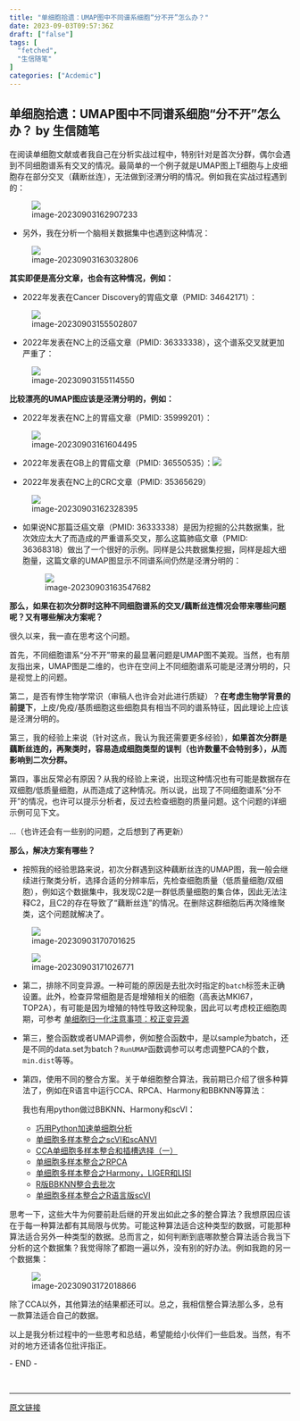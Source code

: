 ```yaml
---
title: "单细胞拾遗：UMAP图中不同谱系细胞“分不开”怎么办？"
date: 2023-09-03T09:57:36Z
draft: ["false"]
tags: [
  "fetched",
  "生信随笔"
]
categories: ["Acdemic"]
---
```

单细胞拾遗：UMAP图中不同谱系细胞“分不开”怎么办？ by 生信随笔
------
<div><section data-tool="mdnice编辑器" data-website="https://www.mdnice.com"><p data-tool="mdnice编辑器">在阅读单细胞文献或者我自己在分析实战过程中，特别针对是首次分群，偶尔会遇到不同细胞谱系有交叉的情况。最简单的一个例子就是UMAP图上T细胞与上皮细胞存在部分交叉（藕断丝连），无法做到泾渭分明的情况。例如我在实战过程遇到的：</p><figure data-tool="mdnice编辑器"><img data-ratio="0.7220779220779221" data-src="https://mmbiz.qpic.cn/mmbiz_jpg/fTW9zRI3eqVia44rca869SBhcia0pw3ibqia0kJF3oHDwoRn2iaeXSVbYULHyEHCM55AtHJIgFYmxd2S4Hs4AAb0UhQ/640?wx_fmt=other" data-type="other" data-w="770" src="https://mmbiz.qpic.cn/mmbiz_jpg/fTW9zRI3eqVia44rca869SBhcia0pw3ibqia0kJF3oHDwoRn2iaeXSVbYULHyEHCM55AtHJIgFYmxd2S4Hs4AAb0UhQ/640?wx_fmt=other"><figcaption>image-20230903162907233</figcaption></figure><ul data-tool="mdnice编辑器"><li><section>另外，我在分析一个脑相关数据集中也遇到这种情况：</section></li></ul><figure data-tool="mdnice编辑器"><img data-ratio="0.7766143106457243" data-src="https://mmbiz.qpic.cn/mmbiz_jpg/fTW9zRI3eqVia44rca869SBhcia0pw3ibqiaibAVlTvg9OSzL8Tml6iaQUeFQP8oyWJm2ghSkPicMQnY4O7zS5euepZLA/640?wx_fmt=other" data-type="other" data-w="573" src="https://mmbiz.qpic.cn/mmbiz_jpg/fTW9zRI3eqVia44rca869SBhcia0pw3ibqiaibAVlTvg9OSzL8Tml6iaQUeFQP8oyWJm2ghSkPicMQnY4O7zS5euepZLA/640?wx_fmt=other"><figcaption>image-20230903163032806</figcaption></figure><p data-tool="mdnice编辑器"><strong>其实即便是高分文章，也会有这种情况，例如：</strong></p><ul data-tool="mdnice编辑器"><li><section>2022年发表在Cancer Discovery的胃癌文章（PMID: 34642171）：</section></li></ul><figure data-tool="mdnice编辑器"><img data-ratio="0.6696428571428571" data-src="https://mmbiz.qpic.cn/mmbiz_jpg/fTW9zRI3eqVia44rca869SBhcia0pw3ibqiaSQUfVAgwRicl1StfMDQJkHXXI675W4BibUOFsf4tb1icuBibj4AepswgiaQ/640?wx_fmt=other" data-type="other" data-w="560" src="https://mmbiz.qpic.cn/mmbiz_jpg/fTW9zRI3eqVia44rca869SBhcia0pw3ibqiaSQUfVAgwRicl1StfMDQJkHXXI675W4BibUOFsf4tb1icuBibj4AepswgiaQ/640?wx_fmt=other"><figcaption>image-20230903155502807</figcaption></figure><ul data-tool="mdnice编辑器"><li><section>2022年发表在NC上的泛癌文章（PMID: 36333338），这个谱系交叉就更加严重了：</section></li></ul><figure data-tool="mdnice编辑器"><img data-ratio="0.8733031674208145" data-src="https://mmbiz.qpic.cn/mmbiz_jpg/fTW9zRI3eqVia44rca869SBhcia0pw3ibqia92ibuUC14puuySsiayqWcDccARLIcSRY8icCkfeae3LiceyH3WfRBEI4Pw/640?wx_fmt=other" data-type="other" data-w="663" src="https://mmbiz.qpic.cn/mmbiz_jpg/fTW9zRI3eqVia44rca869SBhcia0pw3ibqia92ibuUC14puuySsiayqWcDccARLIcSRY8icCkfeae3LiceyH3WfRBEI4Pw/640?wx_fmt=other"><figcaption>image-20230903155114550</figcaption></figure><p data-tool="mdnice编辑器"><strong>比较漂亮的UMAP图应该是泾渭分明的，例如：</strong></p><ul data-tool="mdnice编辑器"><li><section>2022年发表在NC上的胃癌文章（PMID: 35999201）：</section></li></ul><figure data-tool="mdnice编辑器"><img data-ratio="1.1149193548387097" data-src="https://mmbiz.qpic.cn/mmbiz_jpg/fTW9zRI3eqVia44rca869SBhcia0pw3ibqia1bibAfHFLCc1mLd38NJWgicInk6emeIeq1ic4VvmlCNfEAPvuibXtmZcLg/640?wx_fmt=other" data-type="other" data-w="496" src="https://mmbiz.qpic.cn/mmbiz_jpg/fTW9zRI3eqVia44rca869SBhcia0pw3ibqia1bibAfHFLCc1mLd38NJWgicInk6emeIeq1ic4VvmlCNfEAPvuibXtmZcLg/640?wx_fmt=other"><figcaption>image-20230903161604495</figcaption></figure><ul data-tool="mdnice编辑器"><li><section><p>2022年发表在GB上的胃癌文章（PMID: 36550535）：<img data-ratio="0.7410468319559229" data-src="https://mmbiz.qpic.cn/mmbiz_jpg/fTW9zRI3eqVia44rca869SBhcia0pw3ibqiadLHXjklDuqMFGIM11RJhefEZdrSH0bNaPyfEk997rp2ca1qWudibBibQ/640?wx_fmt=other" data-type="other" data-w="726" src="https://mmbiz.qpic.cn/mmbiz_jpg/fTW9zRI3eqVia44rca869SBhcia0pw3ibqiadLHXjklDuqMFGIM11RJhefEZdrSH0bNaPyfEk997rp2ca1qWudibBibQ/640?wx_fmt=other"></p></section></li><li><section><p>2022年发表在NC上的CRC文章（PMID: 35365629）</p></section></li></ul><figure data-tool="mdnice编辑器"><img data-ratio="0.5572005383580081" data-src="https://mmbiz.qpic.cn/mmbiz_jpg/fTW9zRI3eqVia44rca869SBhcia0pw3ibqiaRMdPurQoqMpsnTT8hmKSkvzxcs6Fjs9hhO0uPH7uCQcxMGibtBeXlicA/640?wx_fmt=other" data-type="other" data-w="743" src="https://mmbiz.qpic.cn/mmbiz_jpg/fTW9zRI3eqVia44rca869SBhcia0pw3ibqiaRMdPurQoqMpsnTT8hmKSkvzxcs6Fjs9hhO0uPH7uCQcxMGibtBeXlicA/640?wx_fmt=other"><figcaption>image-20230903162328395</figcaption></figure><ul data-tool="mdnice编辑器"><li><section><p>如果说NC那篇泛癌文章（PMID: 36333338）是因为挖掘的公共数据集，批次效应太大了而造成的严重谱系交叉，那么这篇肺癌文章（PMID: 36368318）做出了一个很好的示例。同样是公共数据集挖掘，同样是超大细胞量，这篇文章的UMAP图显示不同谱系间仍然是泾渭分明的：</p><figure><img data-ratio="0.9279279279279279" data-src="https://mmbiz.qpic.cn/mmbiz_jpg/fTW9zRI3eqVia44rca869SBhcia0pw3ibqiaN21fSgFqUlrgYicf9tRGWY4tmzkgHBBc6BZm2yWOBb9W2vCR0jnN7mQ/640?wx_fmt=other" data-type="other" data-w="333" src="https://mmbiz.qpic.cn/mmbiz_jpg/fTW9zRI3eqVia44rca869SBhcia0pw3ibqiaN21fSgFqUlrgYicf9tRGWY4tmzkgHBBc6BZm2yWOBb9W2vCR0jnN7mQ/640?wx_fmt=other"><figcaption>image-20230903163547682</figcaption></figure></section></li></ul><p data-tool="mdnice编辑器"><strong>那么，如果在初次分群时这种不同细胞谱系的交叉/藕断丝连情况会带来哪些问题呢？又有哪些解决方案呢？</strong></p><p data-tool="mdnice编辑器">很久以来，我一直在思考这个问题。</p><p data-tool="mdnice编辑器">首先，不同细胞谱系“分不开”带来的最显著问题是UMAP图不美观。当然，也有朋友指出来，UMAP图是二维的，也许在空间上不同细胞谱系可能是泾渭分明的，只是视觉上的问题。</p><p data-tool="mdnice编辑器">第二，是否有悖生物学常识（审稿人也许会对此进行质疑）？<strong>在考虑生物学背景的前提下</strong>，上皮/免疫/基质细胞这些细胞具有相当不同的谱系特征，因此理论上应该是泾渭分明的。</p><p data-tool="mdnice编辑器">第三，我的经验上来说（针对这点，我认为我还需要更多经验），<strong>如果首次分群是藕断丝连的，再聚类时，容易造成细胞类型的误判（也许数量不会特别多），从而影响到二次分群。</strong></p><p data-tool="mdnice编辑器">第四，事出反常必有原因？从我的经验上来说，出现这种情况也有可能是数据存在双细胞/低质量细胞，从而造成了这种情况。所以说，出现了不同细胞谱系“分不开”的情况，也许可以提示分析者，反过去检查细胞的质量问题。这个问题的详细示例可见下文。</p><p data-tool="mdnice编辑器">...（也许还会有一些别的问题，之后想到了再更新）</p><p data-tool="mdnice编辑器"><strong>那么，解决方案有哪些？</strong></p><ul data-tool="mdnice编辑器"><li><section>按照我的经验思路来说，初次分群遇到这种藕断丝连的UMAP图，我一般会继续进行聚类分析，选择合适的分辨率后，先检查细胞质量（低质量细胞/双细胞），例如这个数据集中，我发现C2是一群低质量细胞的集合体，因此无法注释C2，且C2的存在导致了“藕断丝连”的情况。在删除这群细胞后再次降维聚类，这个问题就解决了。</section></li></ul><figure data-tool="mdnice编辑器"><img data-ratio="0.48579545454545453" data-src="https://mmbiz.qpic.cn/mmbiz_jpg/fTW9zRI3eqVia44rca869SBhcia0pw3ibqiaUZmHhdr01BBQdO6tL2J33mHNiaofytLyeKd4IPpANia2qpx9fNUWib0Ng/640?wx_fmt=other" data-type="other" data-w="704" src="https://mmbiz.qpic.cn/mmbiz_jpg/fTW9zRI3eqVia44rca869SBhcia0pw3ibqiaUZmHhdr01BBQdO6tL2J33mHNiaofytLyeKd4IPpANia2qpx9fNUWib0Ng/640?wx_fmt=other"><figcaption>image-20230903170701625</figcaption></figure><figure data-tool="mdnice编辑器"><img data-ratio="0.5456885456885456" data-src="https://mmbiz.qpic.cn/mmbiz_jpg/fTW9zRI3eqVia44rca869SBhcia0pw3ibqiaY5wMLqnZOGPtaH3Q2Qicyf1WZ4JCNlw2icbibvTVXsiaBrArhd5IRXW7Bg/640?wx_fmt=other" data-type="other" data-w="777" src="https://mmbiz.qpic.cn/mmbiz_jpg/fTW9zRI3eqVia44rca869SBhcia0pw3ibqiaY5wMLqnZOGPtaH3Q2Qicyf1WZ4JCNlw2icbibvTVXsiaBrArhd5IRXW7Bg/640?wx_fmt=other"><figcaption>image-20230903171026771</figcaption></figure><ul data-tool="mdnice编辑器"><li><section><p>第二，排除不同变异源。一种可能的原因是去批次时指定的<code>batch</code>标签未正确设置。此外，检查异常细胞是否是增殖相关的细胞（高表达MKI67，TOP2A），有可能是因为增殖的特性导致这种现象，因此可以考虑校正细胞周期，可参考 <a href="https://mp.weixin.qq.com/s?__biz=Mzg5MjcxNzg1NA==&amp;mid=2247483968&amp;idx=1&amp;sn=ec13abc2b635574e613eba2006419050&amp;scene=21#wechat_redirect" data-linktype="2">单细胞归一化注意事项：校正变异源</a></p></section></li><li><section><p>第三，整合函数或者UMAP调参，例如整合函数中，是以sample为batch，还是不同的data.set为batch？<code>RunUMAP</code>函数调参可以考虑调整PCA的个数，<code>min.dist</code>等等。</p></section></li><li><section><p>第四，使用不同的整合方案。关于单细胞整合算法，我前期已介绍了很多种算法了，例如在R语言中运行CCA、RPCA、Harmony和BBKNN等算法：</p><p>我也有用python做过BBKNN、Harmony和scVI：</p></section></li><ul><li><section><a href="https://mp.weixin.qq.com/s?__biz=Mzg5MjcxNzg1NA==&amp;mid=2247484778&amp;idx=1&amp;sn=45f99192489b835d895bd2bd4d93e774&amp;scene=21#wechat_redirect" data-linktype="2">巧用Python加速单细胞分析</a></section></li><li><section><a href="https://mp.weixin.qq.com/s?__biz=Mzg5MjcxNzg1NA==&amp;mid=2247487358&amp;idx=1&amp;sn=a9dff19083623ef3063df6ccce9ee411&amp;scene=21#wechat_redirect" data-linktype="2">单细胞多样本整合之scVI和scANVI</a></section></li><li><section><a href="https://mp.weixin.qq.com/s?__biz=Mzg5MjcxNzg1NA==&amp;mid=2247484318&amp;idx=1&amp;sn=daf04a599413de0514afda07928eecb9&amp;scene=21#wechat_redirect" data-linktype="2">CCA单细胞多样本整合和插槽选择（一）</a></section></li><li><section><a href="https://mp.weixin.qq.com/s?__biz=Mzg5MjcxNzg1NA==&amp;mid=2247484384&amp;idx=1&amp;sn=e114a00e1594e8996bed895df64303a2&amp;scene=21#wechat_redirect" data-linktype="2">单细胞多样本整合之RPCA</a></section></li><li><section><a href="https://mp.weixin.qq.com/s?__biz=Mzg5MjcxNzg1NA==&amp;mid=2247484506&amp;idx=1&amp;sn=98d7fe9265243c073a1444030fcd4a30&amp;scene=21#wechat_redirect" data-linktype="2">单细胞多样本整合之Harmony，LIGER和LISI</a></section></li><li><section><a href="https://mp.weixin.qq.com/s?__biz=Mzg5MjcxNzg1NA==&amp;mid=2247485666&amp;idx=1&amp;sn=ae0da39f47190da11c0d379c2b5bbefb&amp;scene=21#wechat_redirect" data-linktype="2">R版BBKNN整合去批次</a></section></li><li><section><a href="https://mp.weixin.qq.com/s?__biz=MzUzMTEwODk0Ng==&amp;mid=2247515099&amp;idx=1&amp;sn=02d4a6448e3fec0ed76e2f8c85494320&amp;scene=21#wechat_redirect" data-linktype="2">单细胞多样本整合之R语言版scVI</a></section></li></ul></ul><p data-tool="mdnice编辑器">思考一下，这些大牛为何要前赴后继的开发出如此之多的整合算法？我想原因应该在于每一种算法都有其局限与优势。可能这种算法适合这种类型的数据，可能那种算法适合另外一种类型的数据。总而言之，如何判断到底哪款整合算法适合我当下分析的这个数据集？我觉得除了都跑一遍以外，没有别的好办法。例如我跑的另一个数据集：</p><figure data-tool="mdnice编辑器"><img data-ratio="0.5212962962962963" data-src="https://mmbiz.qpic.cn/mmbiz_jpg/fTW9zRI3eqVia44rca869SBhcia0pw3ibqiaibMaJckiaBKLY2FKfWtDYoQFguibTydAezIqHaObotOcIVkAeKARR3hVw/640?wx_fmt=other" data-type="other" data-w="1080" src="https://mmbiz.qpic.cn/mmbiz_jpg/fTW9zRI3eqVia44rca869SBhcia0pw3ibqiaibMaJckiaBKLY2FKfWtDYoQFguibTydAezIqHaObotOcIVkAeKARR3hVw/640?wx_fmt=other"><figcaption>image-20230903172018866</figcaption></figure><p data-tool="mdnice编辑器">除了CCA以外，其他算法的结果都还可以。总之，我相信整合算法那么多，总有一款算法适合自己的数据。</p><p data-tool="mdnice编辑器">以上是我分析过程中的一些思考和总结，希望能给小伙伴们一些启发。当然，有不对的地方还请各位批评指正。</p><span>- END -</span></section><p><br></p><p><mp-style-type data-value="3"></mp-style-type></p></div>  
<hr>
<a href="https://mp.weixin.qq.com/s/MvdzRPCxkTbrU9JmMkK8VQ",target="_blank" rel="noopener noreferrer">原文链接</a>
